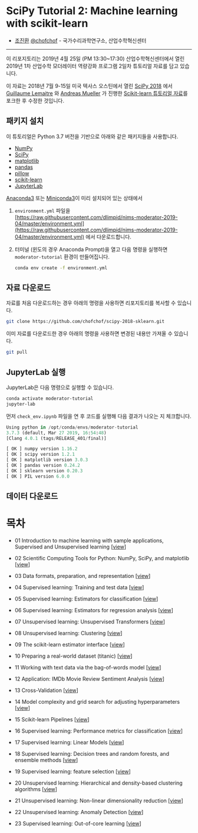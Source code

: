 SciPy Tutorial 2: Machine learning with scikit-learn
================================

- [조진환](https://chofchof.github.io/)  [@chofchof](https://github.com/chofchof) - 국가수리과학연구소, 산업수학혁신센터

----

이 리포지토리는 2019년 4월 25일 (PM 13:30~17:30) 산업수학혁신센터에서 열린 2019년 1차 산업수학 모더레이터 역량강화 프로그램 2일차 튜토리얼 자료를 담고 있습니다.

이 자료는 2018년 7월 9-15일 미국 텍사스 오스틴에서 열린 [SciPy 2018](http://scipy2018.scipy.org/) 에서 [Guillaume Lemaitre](https://glemaitre.github.io/) 와 [Andreas Mueller](https://github.com/amueller) 가 진행한 [Scikit-learn 튜토리얼 자료](https://github.com/amueller/scipy-2018-sklearn)를 포크한 후 수정한 것입니다.


패키지 설치
------------------

이 튜토리얼은 Python 3.7 버전을 기반으로 아래와 같은 패키지들을 사용합니다.

- [NumPy](http://www.numpy.org)
- [SciPy](http://www.scipy.org)
- [matplotlib](http://matplotlib.org)
- [pandas](http://pandas.pydata.org)
- [pillow](https://python-pillow.org)
- [scikit-learn](http://scikit-learn.org/stable/)
- [JupyterLab](https://jupyterlab.readthedocs.io)

[Anaconda3](https://www.anaconda.com/distribution/) 또는 [Miniconda3](https://repo.continuum.io/miniconda/)이 미리 설치되어 있는 상태에서

1. `environment.yml` 파일을 [https://raw.githubusercontent.com/dlimpid/nims-moderator-2019-04/master/environment.yml](https://raw.githubusercontent.com/dlimpid/nims-moderator-2019-04/master/environment.yml) 에서 다운로드합니다.
2. 터미널 (윈도의 경우 Anaconda Prompt)을 열고 다음 명령을 실행하면 `moderator-tutorial` 환경이 만들어집니다.

   ```bash
   conda env create -f environment.yml 
   ```

자료 다운로드
------------------

자료를 처음 다운로드하는 경우 아래의 명령을 사용하면 리포지토리를 복사할 수 있습니다.

```bash
git clone https://github.com/chofchof/scipy-2018-sklearn.git
```

이미 자료를 다운로드한 경우 아래의 명령을 사용하면 변경된 내용만 가져올 수 있습니다.

```bash
git pull
```

JupyterLab 실행
------------------

JupyterLab은 다음 명령으로 실행할 수 있습니다.

```bash
conda activate moderator-tutorial
jupyter-lab 
```

먼저 `check_env.ipynb` 파일을 연 후 코드를 실행해 다음 결과가 나오는 지 체크합니다.

```python
Using python in /opt/conda/envs/moderator-tutorial
3.7.3 (default, Mar 27 2019, 16:54:48) 
[Clang 4.0.1 (tags/RELEASE_401/final)]

[ OK ] numpy version 1.16.2
[ OK ] scipy version 1.2.1
[ OK ] matplotlib version 3.0.3
[ OK ] pandas version 0.24.2
[ OK ] sklearn version 0.20.3
[ OK ] PIL version 6.0.0
```

데이터 다운로드
--------------


목차
=======

- 01 Introduction to machine learning with sample applications, Supervised and Unsupervised learning [[view](notebooks/01.Introduction_to_Machine_Learning.ipynb)]
- 02 Scientific Computing Tools for Python: NumPy, SciPy, and matplotlib [[view](notebooks/02.Scientific_Computing_Tools_in_Python.ipynb)]
- 03 Data formats, preparation, and representation [[view](notebooks/03.Data_Representation_for_Machine_Learning.ipynb)]
- 04 Supervised learning: Training and test data [[view](notebooks/04.Training_and_Testing_Data.ipynb)]
- 05 Supervised learning: Estimators for classification [[view](notebooks/05.Supervised_Learning-Classification.ipynb)]
- 06 Supervised learning: Estimators for regression analysis [[view](notebooks/06.Supervised_Learning-Regression.ipynb)]
- 07 Unsupervised learning: Unsupervised Transformers [[view](notebooks/07.Unsupervised_Learning-Transformations_and_Dimensionality_Reduction.ipynb)]
- 08 Unsupervised learning: Clustering [[view](notebooks/08.Unsupervised_Learning-Clustering.ipynb)]
- 09 The scikit-learn estimator interface [[view](notebooks/09.Review_of_Scikit-learn_API.ipynb)]
- 10 Preparing a real-world dataset (titanic) [[view](notebooks/10.Case_Study-Titanic_Survival.ipynb)]
- 11 Working with text data via the bag-of-words model [[view](notebooks/11.Text_Feature_Extraction.ipynb)]
- 12 Application: IMDb Movie Review Sentiment Analysis [[view](notebooks/12.Case_Study-SMS_Spam_Detection.ipynb)]

- 13 Cross-Validation [[view](notebooks/13.Cross_Validation.ipynb)]
- 14 Model complexity and grid search for adjusting hyperparameters [[view](notebooks/14.Model_Complexity_and_GridSearchCV.ipynb)]
- 15 Scikit-learn Pipelines [[view](notebooks/15.Pipelining_Estimators.ipynb)]
- 16 Supervised learning: Performance metrics for classification [[view](notebooks/16.Performance_metrics_and_Model_Evaluation.ipynb)]
- 17 Supervised learning: Linear Models [[view](notebooks/17.In_Depth-Linear_Models.ipynb)]
- 18 Supervised learning: Decision trees and random forests, and ensemble methods [[view](notebooks/18.In_Depth-Trees_and_Forests.ipynb)]
- 19 Supervised learning: feature selection [[view](notebooks/19.Feature_Selection.ipynb)]
- 20 Unsupervised learning: Hierarchical and density-based clustering algorithms [[view](notebooks/20.Unsupervised_learning-Hierarchical_and_density-based_clustering_algorithms.ipynb)]
- 21 Unsupervised learning: Non-linear dimensionality reduction [[view](notebooks/21.Unsupervised_learning-Non-linear_dimensionality_reduction.ipynb)]
- 22 Unsupervised learning: Anomaly Detection [[view](notebooks/22.Unsupervised_learning-anomaly_detection.ipynb)]
- 23 Supervised learning: Out-of-core learning [[view](notebooks/23.Out-of-core_Learning_Large_Scale_Text_Classification.ipynb)]
